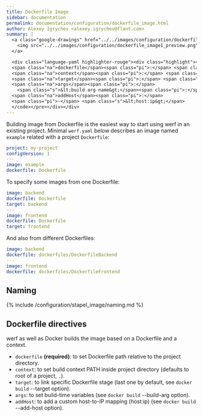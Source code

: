 ```yaml
---
title: Dockerfile Image
sidebar: documentation
permalink: documentation/configuration/dockerfile_image.html
author: Alexey Igrychev <alexey.igrychev@flant.com>
summary: |
  <a class="google-drawings" href="../../images/configuration/dockerfile_image1.png" data-featherlight="image">
    <img src="../../images/configuration/dockerfile_image1_preview.png">
  </a>

  <div class="language-yaml highlighter-rouge"><div class="highlight"><pre class="highlight"><code><span class="na">image</span><span class="pi">:</span> <span class="s">&lt;image name... || ~&gt;</span>
  <span class="na">dockerfile</span><span class="pi">:</span> <span class="s">&lt;relative path&gt;</span>
  <span class="na">context</span><span class="pi">:</span> <span class="s">&lt;relative path&gt;</span>
  <span class="na">target</span><span class="pi">:</span> <span class="s">&lt;docker stage name&gt;</span>
  <span class="na">args</span><span class="pi">:</span>
    <span class="s">&lt;build arg name&gt;</span><span class="pi">:</span> <span class="s">&lt;value&gt;</span>
  <span class="na">addHost</span><span class="pi">:</span>
  <span class="pi">-</span> <span class="s">&lt;host:ip&gt;</span>
  </code></pre></div></div>
---
```


Building image from Dockerfile is the easiest way to start using werf in an existing project.
Minimal `werf.yaml` below describes an image named `example` related with a project `Dockerfile`:

```yaml
project: my-project
configVersion: 1
---
image: example
dockerfile: Dockerfile
```

To specify some images from one Dockerfile:

```yaml
image: backend
dockerfile: Dockerfile
target: backend
---
image: frontend
dockerfile: Dockerfile
target: frontend
```

And also from different Dockerfiles:

```yaml
image: backend
dockerfile: dockerfiles/DockerfileBackend
---
image: frontend
dockerfile: dockerfiles/DockerfileFrontend
```

## Naming

{% include /configuration/stapel_image/naming.md %}

## Dockerfile directives

werf as well as Docker builds the image based on a Dockerfile and a context.

- `dockerfile` **(required)**: to set Dockerfile path relative to the project directory.
- `context`: to set build context PATH inside project directory (defaults to root of a project, `.`).
- `target`: to link specific Dockerfile stage (last one by default, see `docker build` \-\-target option).
- `args`: to set build-time variables (see `docker build` \-\-build-arg option).
- `addHost`: to add a custom host-to-IP mapping (host:ip) (see `docker build` \-\-add-host option).
